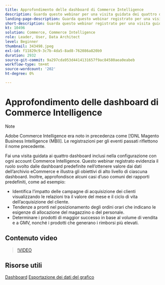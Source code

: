 ```yaml
---
title: Approfondimento delle dashboard di Commerce Intelligence
description: Guarda questo webinar per una visita guidata dei quattro dashboard inclusi nella configurazione con ogni account Commerce Intelligence.
landing-page-description: Guarda questo webinar registrato per una visita guidata dei quattro dashboard inclusi nella configurazione con ogni account Commerce Intelligence.
short-description: Guarda questo webinar registrato per una visita guidata dei quattro dashboard inclusi nella configurazione con ogni account Commerce Intelligence.
kt: 10496
solution: Commerce, Commerce Intelligence
role: Leader, User, Data Architect
level: Beginner
thumbnail: 343498.jpeg
exl-id: f11829c9-3c7b-4da5-8ad8-762086a820b9
duration: 2932
source-git-commit: 9a297cda953d4414131657f9ac84580aea0eabeb
workflow-type: tm+mt
source-wordcount: '202'
ht-degree: 0%

---
```


# Approfondimento delle dashboard di Commerce Intelligence

>[!NOTE]
>
>Adobe Commerce Intelligence era noto in precedenza come [!DNL Magento Business Intelligence (MBI)]. Le registrazioni per gli eventi passati riflettono il nome precedente.

Fai una visita guidata ai quattro dashboard inclusi nella configurazione con ogni account Commerce Intelligence. Questo webinar registrato evidenzia il ruolo svolto dalle dashboard predefinite nell’ottenere valore dai dati dell’archivio eCommerce e illustra gli obiettivi di alto livello di ciascuna dashboard. Inoltre, approfondisce alcuni casi d’uso comuni dei rapporti predefiniti, come ad esempio:

- Identifica l’impatto delle campagne di acquisizione dei clienti visualizzando le relazioni tra il valore del mese e il ciclo di vita dell’acquisizione del cliente.
- Tendenze a pronti nel posizionamento degli ordini orari che indicano le esigenze di allocazione del magazzino o del personale.
- Determinare i prodotti di maggior successo in base al volume di vendita e a GMV, nonché i prodotti che generano i rimborsi più elevati.

## Contenuto video

>[!VIDEO](https://video.tv.adobe.com/v/343498?quality=12&learn=on)

## Risorse utili

[Dashboard](https://experienceleague.adobe.com/docs/commerce-business-intelligence/mbi/build/dashboards/ess-dashboards.html)
[Esportazione dei dati del grafico](https://experienceleague.adobe.com/docs/commerce-business-intelligence/mbi/build/share/exp-chart-dash.html)
